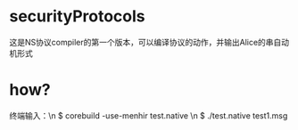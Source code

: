 # securityProtocols
这是NS协议compiler的第一个版本，可以编译协议的动作，并输出Alice的串自动机形式
# how?
 终端输入：\n
 $ corebuild -use-menhir test.native \n
 $ ./test.native  test1.msg
 
